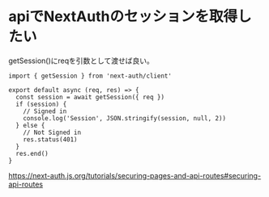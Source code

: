 # apiでNextAuthのセッションを取得したい

getSession()にreqを引数として渡せば良い。
``` 
import { getSession } from 'next-auth/client'

export default async (req, res) => {
  const session = await getSession({ req })
  if (session) {
    // Signed in
    console.log('Session', JSON.stringify(session, null, 2))
  } else {
    // Not Signed in
    res.status(401)
  }
  res.end()
}
```

https://next-auth.js.org/tutorials/securing-pages-and-api-routes#securing-api-routes